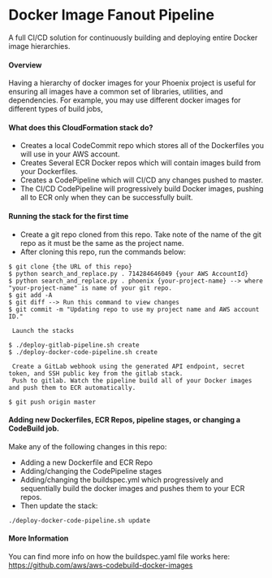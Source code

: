 # Docker Image Fanout Pipeline
A full CI/CD solution for continuously building and deploying entire Docker image hierarchies.

#### Overview
Having a hierarchy of docker images for your Phoenix project is useful for ensuring all images
have a common set of libraries, utilities, and dependencies. For example, you may use different
docker images for different types of build jobs,

#### What does this CloudFormation stack do?
* Creates a local CodeCommit repo which stores all of the Dockerfiles you will use in your AWS account.
* Creates Several ECR Docker repos which will contain images build from your Dockerfiles.
* Creates a CodePipeline which will CI/CD any changes pushed to master.
* The CI/CD CodePipeline will progressively build Docker images, pushing all
  to ECR only when they can be successfully built.

#### Running the stack for the first time
* Create a git repo cloned from this repo. Take note of the name of the git repo as it must be the same as the project name.
* After cloning this repo, run the commands below:

```
$ git clone {the URL of this repo}
$ python search_and_replace.py . 714284646049 {your AWS AccountId}
$ python search_and_replace.py . phoenix {your-project-name} --> where "your-project-name" is name of your git repo.
$ git add -A
$ git diff --> Run this command to view changes
$ git commit -m "Updating repo to use my project name and AWS account ID."

 Launch the stacks

$ ./deploy-gitlab-pipeline.sh create
$ ./deploy-docker-code-pipeline.sh create

 Create a GitLab webhook using the generated API endpoint, secret token, and SSH public key from the gitlab stack.
 Push to gitlab. Watch the pipeline build all of your Docker images and push them to ECR automatically.

$ git push origin master
```

#### Adding new Dockerfiles, ECR Repos, pipeline stages, or changing a CodeBuild job.
Make any of the following changes in this repo:
* Adding a new Dockerfile and ECR Repo
* Adding/changing the CodePipeline stages
* Adding/changing the buildspec.yml which progressively and sequentially build the docker images and pushes them to your ECR repos.
* Then update the stack:

```
./deploy-docker-code-pipeline.sh update
```

#### More Information
You can find more info on how the buildspec.yaml file works here:
https://github.com/aws/aws-codebuild-docker-images
